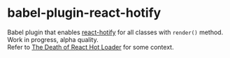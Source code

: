 # babel-plugin-react-hotify
Babel plugin that enables [react-hotify](https://github.com/gaearon/react-hotify) for all classes with `render()` method.  
Work in progress, alpha quality.  
Refer to [The Death of React Hot Loader](https://medium.com/@dan_abramov/the-death-of-react-hot-loader-765fa791d7c4) for some context.
